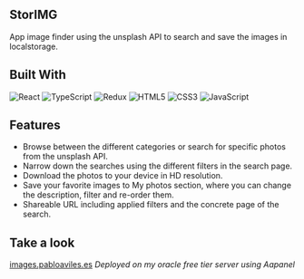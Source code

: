 ## StorIMG

App image finder using the unsplash API to search and save the images in localstorage.

## Built With

![React](https://img.shields.io/badge/react-%2320232a.svg?style=for-the-badge&logo=react&logoColor=%2361DAFB) ![TypeScript](https://img.shields.io/badge/typescript-%23007ACC.svg?style=for-the-badge&logo=typescript&logoColor=white) ![Redux](https://img.shields.io/badge/redux-%23593d88.svg?style=for-the-badge&logo=redux&logoColor=white) ![HTML5](https://img.shields.io/badge/html5-%23E34F26.svg?style=for-the-badge&logo=html5&logoColor=white) ![CSS3](https://img.shields.io/badge/css3-%231572B6.svg?style=for-the-badge&logo=css3&logoColor=white) ![JavaScript](https://img.shields.io/badge/javascript-%23323330.svg?style=for-the-badge&logo=javascript&logoColor=%23F7DF1E)

## Features

<ul>
<li>Browse between the different categories or search for specific photos from the unsplash API.</li>
<li>Narrow down the searches using the different filters in the search page.</li>
<li>Download the photos to your device in HD resolution.</li>
<li>Save your favorite images to My photos section, where you can change the description, filter and re-order them.</li>
<li>Shareable URL including applied filters and the concrete page of the search.</li>
</ul>

## Take a look

[images.pabloaviles.es](https://www.images.pabloaviles.es/)
*Deployed on my oracle free tier server using Aapanel*